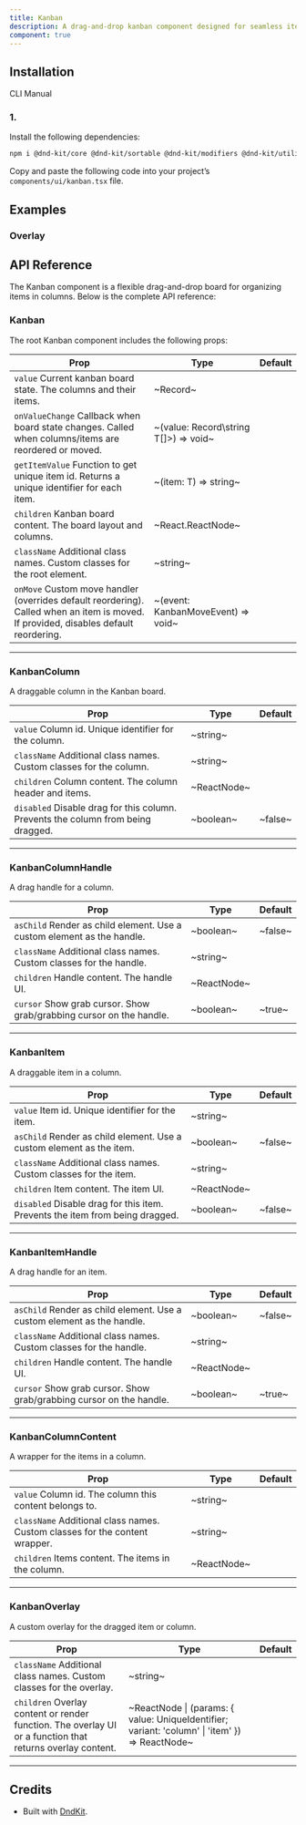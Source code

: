 ```yaml
---
title: Kanban
description: A drag-and-drop kanban component designed for seamless item organization across customizable columns.
component: true
---
```


## Installation

CLI
Manual

### 1.

Install the following dependencies:

```bash
npm i @dnd-kit/core @dnd-kit/sortable @dnd-kit/modifiers @dnd-kit/utilities
```

Copy and paste the following code into your project’s `components/ui/kanban.tsx` file.

## Examples

### Overlay

## API Reference

The Kanban component is a flexible drag-and-drop board for organizing items in columns. Below is the complete API reference:

### Kanban

The root Kanban component includes the following props:

| **Prop**                                                                                                                             | **Type**                              | **Default** |
| ------------------------------------------------------------------------------------------------------------------------------------ | ------------------------------------- | ----------- |
| `value` Current kanban board state. The columns and their items.                                                                     | ~Record\~                             |             |
| `onValueChange` Callback when board state changes. Called when columns/items are reordered or moved.                                 | ~(value: Record\string T[]>) => void~ |             |
| `getItemValue` Function to get unique item id. Returns a unique identifier for each item.                                            | ~(item: T) => string~                 |             |
| `children` Kanban board content. The board layout and columns.                                                                       | ~React.ReactNode~                     |             |
| `className` Additional class names. Custom classes for the root element.                                                             | ~string~                              |             |
| `onMove` Custom move handler (overrides default reordering). Called when an item is moved. If provided, disables default reordering. | ~(event: KanbanMoveEvent) => void~    |             |

---

### KanbanColumn

A draggable column in the Kanban board.

| **Prop**                                                                         | **Type**    | **Default** |
| -------------------------------------------------------------------------------- | ----------- | ----------- |
| `value` Column id. Unique identifier for the column.                             | ~string~    |             |
| `className` Additional class names. Custom classes for the column.               | ~string~    |             |
| `children` Column content. The column header and items.                          | ~ReactNode~ |             |
| `disabled` Disable drag for this column. Prevents the column from being dragged. | ~boolean~   | ~false~     |

---

### KanbanColumnHandle

A drag handle for a column.

| **Prop**                                                               | **Type**    | **Default** |
| ---------------------------------------------------------------------- | ----------- | ----------- |
| `asChild` Render as child element. Use a custom element as the handle. | ~boolean~   | ~false~     |
| `className` Additional class names. Custom classes for the handle.     | ~string~    |             |
| `children` Handle content. The handle UI.                              | ~ReactNode~ |             |
| `cursor` Show grab cursor. Show grab/grabbing cursor on the handle.    | ~boolean~   | ~true~      |

---

### KanbanItem

A draggable item in a column.

| **Prop**                                                                     | **Type**    | **Default** |
| ---------------------------------------------------------------------------- | ----------- | ----------- |
| `value` Item id. Unique identifier for the item.                             | ~string~    |             |
| `asChild` Render as child element. Use a custom element as the item.         | ~boolean~   | ~false~     |
| `className` Additional class names. Custom classes for the item.             | ~string~    |             |
| `children` Item content. The item UI.                                        | ~ReactNode~ |             |
| `disabled` Disable drag for this item. Prevents the item from being dragged. | ~boolean~   | ~false~     |

---

### KanbanItemHandle

A drag handle for an item.

| **Prop**                                                               | **Type**    | **Default** |
| ---------------------------------------------------------------------- | ----------- | ----------- |
| `asChild` Render as child element. Use a custom element as the handle. | ~boolean~   | ~false~     |
| `className` Additional class names. Custom classes for the handle.     | ~string~    |             |
| `children` Handle content. The handle UI.                              | ~ReactNode~ |             |
| `cursor` Show grab cursor. Show grab/grabbing cursor on the handle.    | ~boolean~   | ~true~      |

---

### KanbanColumnContent

A wrapper for the items in a column.

| **Prop**                                                                    | **Type**    | **Default** |
| --------------------------------------------------------------------------- | ----------- | ----------- |
| `value` Column id. The column this content belongs to.                      | ~string~    |             |
| `className` Additional class names. Custom classes for the content wrapper. | ~string~    |             |
| `children` Items content. The items in the column.                          | ~ReactNode~ |             |

---

### KanbanOverlay

A custom overlay for the dragged item or column.

| **Prop**                                                                                                  | **Type**                                                                                        | **Default** |
| --------------------------------------------------------------------------------------------------------- | ----------------------------------------------------------------------------------------------- | ----------- |
| `className` Additional class names. Custom classes for the overlay.                                       | ~string~                                                                                        |             |
| `children` Overlay content or render function. The overlay UI or a function that returns overlay content. | ~ReactNode \| (params: \{ value: UniqueIdentifier; variant: 'column' \| 'item' }) => ReactNode~ |             |

---

## Credits

- Built with [DndKit](https://dndkit.com/).
